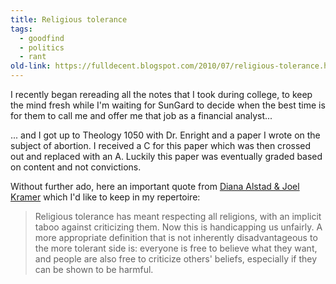 ```yaml
---
title: Religious tolerance
tags:
  - goodfind
  - politics
  - rant 
old-link: https://fulldecent.blogspot.com/2010/07/religious-tolerance.html
---
```


I recently began rereading all the notes that I took during college, to keep the mind fresh while I'm waiting for SunGard to decide when the best time is for them to call me and offer me that job as a financial analyst...

... and I got up to Theology 1050 with Dr. Enright and a paper I wrote on the subject of abortion. I received a C for this paper which was then crossed out and replaced with an A. Luckily this paper was eventually graded based on content and not convictions.

Without further ado, here an important quote from [Diana Alstad & Joel Kramer](https://www.joeldiana.com) which I'd like to keep in my repertoire:

> Religious tolerance has meant respecting all religions, with an implicit taboo against criticizing them. Now this is handicapping us unfairly. A more appropriate definition that is not inherently disadvantageous to the more tolerant side is: everyone is free to believe what they want, and people are also free to criticize others' beliefs, especially if they can be shown to be harmful.
